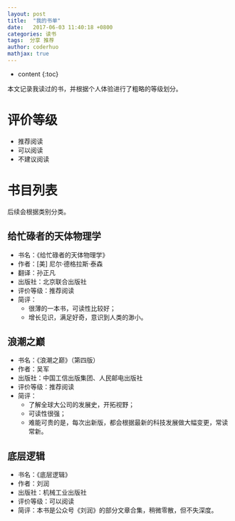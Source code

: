 ```yaml
---
layout: post  
title:  "我的书单"  
date:   2017-06-03 11:40:18 +0800
categories: 读书  
tags:  分享 推荐  
author: coderhuo  
mathjax: true  
---
```


* content
{:toc}

本文记录我读过的书，并根据个人体验进行了粗略的等级划分。






# 评价等级 #

- 推荐阅读
- 可以阅读
- 不建议阅读

# 书目列表 #

后续会根据类别分类。

## 给忙碌者的天体物理学 ##

- 书名：《给忙碌者的天体物理学》
- 作者：[美] 尼尔·德格拉斯·泰森
- 翻译：孙正凡
- 出版社：北京联合出版社
- 评价等级：推荐阅读
- 简评：
  - 很薄的一本书，可读性比较好；
  - 增长见识，满足好奇，意识到人类的渺小。

## 浪潮之巅 ##

- 书名：《浪潮之巅》（第四版）
- 作者：吴军
- 出版社：中国工信出版集团、人民邮电出版社
- 评价等级：推荐阅读
- 简评：
  - 了解全球大公司的发展史，开拓视野；
  - 可读性很强；
  - 难能可贵的是，每次出新版，都会根据最新的科技发展做大幅变更，常读常新。

## 底层逻辑 ##

- 书名：《底层逻辑》
- 作者：刘润
- 出版社：机械工业出版社
- 评价等级：可以阅读
- 简评：本书是公众号《刘润》的部分文章合集，稍微零散，但不失深度。

